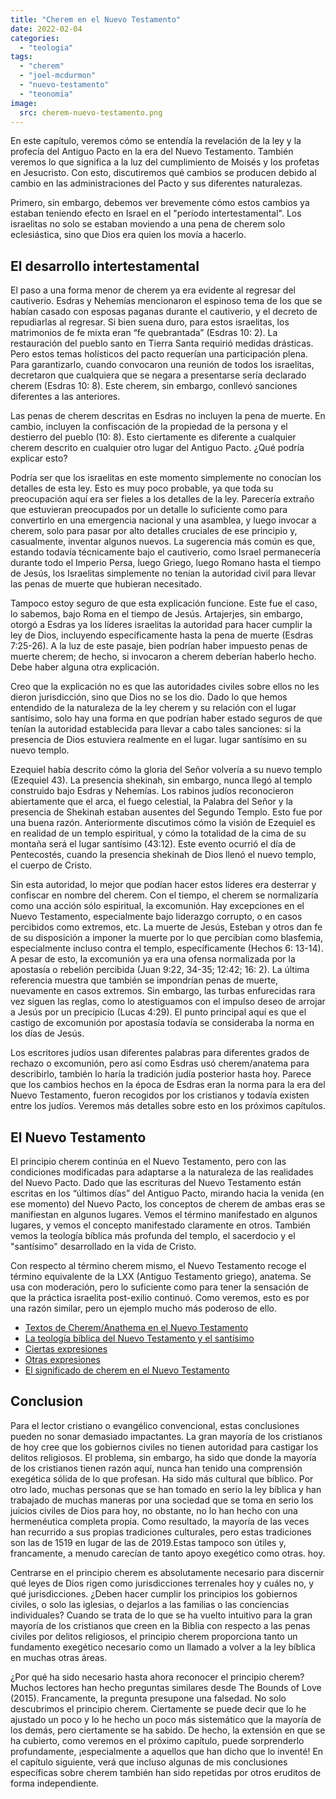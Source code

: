```yaml
---
title: "Cherem en el Nuevo Testamento"
date: 2022-02-04
categories: 
  - "teologia"
tags: 
  - "cherem"
  - "joel-mcdurmon"
  - "nuevo-testamento"
  - "teonomia"
image:
  src: cherem-nuevo-testamento.png
---
```


En este capítulo, veremos cómo se entendía la revelación de la ley y la profecía del Antiguo Pacto en la era del Nuevo Testamento. También veremos lo que significa a la luz del cumplimiento de Moisés y los profetas en Jesucristo. Con esto, discutiremos qué cambios se producen debido al cambio en las administraciones del Pacto y sus diferentes naturalezas.

Primero, sin embargo, debemos ver brevemente cómo estos cambios ya estaban teniendo efecto en Israel en el "período intertestamental". Los israelitas no solo se estaban moviendo a una pena de cherem solo eclesiástica, sino que Dios era quien los movía a hacerlo.

## El desarrollo intertestamental

El paso a una forma menor de cherem ya era evidente al regresar del cautiverio. Esdras y Nehemías mencionaron el espinoso tema de los que se habían casado con esposas paganas durante el cautiverio, y el decreto de repudiarlas al regresar. Si bien suena duro, para estos israelitas, los matrimonios de fe mixta eran “fe quebrantada” (Esdras 10: 2). La restauración del pueblo santo en Tierra Santa requirió medidas drásticas. Pero estos temas holísticos del pacto requerían una participación plena. Para garantizarlo, cuando convocaron una reunión de todos los israelitas, decretaron que cualquiera que se negara a presentarse sería declarado cherem (Esdras 10: 8). Este cherem, sin embargo, conllevó sanciones diferentes a las anteriores.

Las penas de cherem descritas en Esdras no incluyen la pena de muerte. En cambio, incluyen la confiscación de la propiedad de la persona y el destierro del pueblo (10: 8). Esto ciertamente es diferente a cualquier cherem descrito en cualquier otro lugar del Antiguo Pacto. ¿Qué podría explicar esto?

Podría ser que los israelitas en este momento simplemente no conocían los detalles de esta ley. Esto es muy poco probable, ya que toda su preocupación aquí era ser fieles a los detalles de la ley. Parecería extraño que estuvieran preocupados por un detalle lo suficiente como para convertirlo en una emergencia nacional y una asamblea, y luego invocar a cherem, solo para pasar por alto detalles cruciales de ese principio y, casualmente, inventar algunos nuevos. La sugerencia más común es que, estando todavía técnicamente bajo el cautiverio, como Israel permanecería durante todo el Imperio Persa, luego Griego, luego Romano hasta el tiempo de Jesús, los Israelitas simplemente no tenían la autoridad civil para llevar las penas de muerte que hubieran necesitado.

Tampoco estoy seguro de que esta explicación funcione. Este fue el caso, lo sabemos, bajo Roma en el tiempo de Jesús. Artajerjes, sin embargo, otorgó a Esdras ya los líderes israelitas la autoridad para hacer cumplir la ley de Dios, incluyendo específicamente hasta la pena de muerte (Esdras 7:25-26). A la luz de este pasaje, bien podrían haber impuesto penas de muerte cherem; de hecho, si invocaron a cherem deberían haberlo hecho. Debe haber alguna otra explicación.

Creo que la explicación no es que las autoridades civiles sobre ellos no les dieron jurisdicción, sino que Dios no se los dio. Dado lo que hemos entendido de la naturaleza de la ley cherem y su relación con el lugar santísimo, solo hay una forma en que podrían haber estado seguros de que tenían la autoridad establecida para llevar a cabo tales sanciones: si la presencia de Dios estuviera realmente en el lugar. lugar santísimo en su nuevo templo.

Ezequiel había descrito cómo la gloria del Señor volvería a su nuevo templo (Ezequiel 43). La presencia shekinah, sin embargo, nunca llegó al templo construido bajo Esdras y Nehemías. Los rabinos judíos reconocieron abiertamente que el arca, el fuego celestial, la Palabra del Señor y la presencia de Shekinah estaban ausentes del Segundo Templo. Esto fue por una buena razón. Anteriormente discutimos cómo la visión de Ezequiel es en realidad de un templo espiritual, y cómo la totalidad de la cima de su montaña será el lugar santísimo (43:12). Este evento ocurrió el día de Pentecostés, cuando la presencia shekinah de Dios llenó el nuevo templo, el cuerpo de Cristo.

Sin esta autoridad, lo mejor que podían hacer estos líderes era desterrar y confiscar en nombre del cherem. Con el tiempo, el cherem se normalizaría como una acción sólo espiritual, la excomunión. Hay excepciones en el Nuevo Testamento, especialmente bajo liderazgo corrupto, o en casos percibidos como extremos, etc. La muerte de Jesús, Esteban y otros dan fe de su disposición a imponer la muerte por lo que percibían como blasfemia, especialmente incluso contra el templo, específicamente (Hechos 6: 13-14). A pesar de esto, la excomunión ya era una ofensa normalizada por la apostasía o rebelión percibida (Juan 9:22, 34-35; 12:42; 16: 2). La última referencia muestra que también se impondrían penas de muerte, nuevamente en casos extremos. Sin embargo, las turbas enfurecidas rara vez siguen las reglas, como lo atestiguamos con el impulso deseo de arrojar a Jesús por un precipicio (Lucas 4:29). El punto principal aquí es que el castigo de excomunión por apostasía todavía se consideraba la norma en los días de Jesús.

Los escritores judíos usan diferentes palabras para diferentes grados de rechazo o excomunión, pero así como Esdras usó cherem/anatema para describirlo, también lo haría la tradición judía posterior hasta hoy. Parece que los cambios hechos en la época de Esdras eran la norma para la era del Nuevo Testamento, fueron recogidos por los cristianos y todavía existen entre los judíos. Veremos más detalles sobre esto en los próximos capítulos.

## El Nuevo Testamento

El principio cherem continúa en el Nuevo Testamento, pero con las condiciones modificadas para adaptarse a la naturaleza de las realidades del Nuevo Pacto. Dado que las escrituras del Nuevo Testamento están escritas en los “últimos días” del Antiguo Pacto, mirando hacia la venida (en ese momento) del Nuevo Pacto, los conceptos de cherem de ambas eras se manifiestan en algunos lugares. Vemos el término manifestado en algunos lugares, y vemos el concepto manifestado claramente en otros. También vemos la teología bíblica más profunda del templo, el sacerdocio y el "santísimo" desarrollado en la vida de Cristo.

Con respecto al término cherem mismo, el Nuevo Testamento recoge el término equivalente de la LXX (Antiguo Testamento griego), anatema. Se usa con moderación, pero lo suficiente como para tener la sensación de que la práctica israelita post-exilio continuó. Como veremos, esto es por una razón similar, pero un ejemplo mucho más poderoso de ello.

- [Textos de Cherem/Anathema en el Nuevo Testamento](/articulos/el-significado-de-cherem-en-el-nuevo-testamento)
- [La teología bíblica del Nuevo Testamento y el santísimo](/articulos/la-teologia-biblica-del-nuevo-testamento-y-el-santisimo)
- [Ciertas expresiones](/articulos/ciertas-expresiones)
- [Otras expresiones](/articulos/otras-expresiones)
- [El significado de cherem en el Nuevo Testamento](/articulos/el-significado-de-cherem-en-el-nuevo-testamento)

## Conclusion

Para el lector cristiano o evangélico convencional, estas conclusiones pueden no sonar demasiado impactantes. La gran mayoría de los cristianos de hoy cree que los gobiernos civiles no tienen autoridad para castigar los delitos religiosos. El problema, sin embargo, ha sido que donde la mayoría de los cristianos tienen razón aquí, nunca han tenido una comprensión exegética sólida de lo que profesan. Ha sido más cultural que bíblico. Por otro lado, muchas personas que se han tomado en serio la ley bíblica y han trabajado de muchas maneras por una sociedad que se toma en serio los juicios civiles de Dios para hoy, no obstante, no lo han hecho con una hermenéutica completa propia. Como resultado, la mayoría de las veces han recurrido a sus propias tradiciones culturales, pero estas tradiciones son las de 1519 en lugar de las de 2019.Estas tampoco son útiles y, francamente, a menudo carecían de tanto apoyo exegético como otras. hoy.

Centrarse en el principio cherem es absolutamente necesario para discernir qué leyes de Dios rigen como jurisdicciones terrenales hoy y cuáles no, y qué jurisdicciones. ¿Deben hacer cumplir los principios los gobiernos civiles, o solo las iglesias, o dejarlos a las familias o las conciencias individuales? Cuando se trata de lo que se ha vuelto intuitivo para la gran mayoría de los cristianos que creen en la Biblia con respecto a las penas civiles por delitos religiosos, el principio cherem proporciona tanto un fundamento exegético necesario como un llamado a volver a la ley bíblica en muchas otras áreas.

¿Por qué ha sido necesario hasta ahora reconocer el principio cherem? Muchos lectores han hecho preguntas similares desde The Bounds of Love (2015). Francamente, la pregunta presupone una falsedad. No solo descubrimos el principio cherem. Ciertamente se puede decir que lo he ajustado un poco y lo he hecho un poco más sistemático que la mayoría de los demás, pero ciertamente se ha sabido. De hecho, la extensión en que se ha cubierto, como veremos en el próximo capítulo, puede sorprenderlo profundamente, ¡especialmente a aquellos que han dicho que lo inventé! En el capítulo siguiente, verá que incluso algunas de mis conclusiones específicas sobre cherem también han sido repetidas por otros eruditos de forma independiente.
